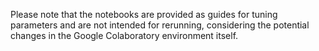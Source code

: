 Please note that the notebooks are provided as guides for tuning parameters and are not intended for rerunning, considering the potential changes in the Google Colaboratory environment itself.
